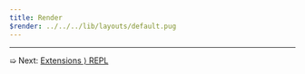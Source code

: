 ```yaml
---
title: Render
$render: ../../../lib/layouts/default.pug
---
```


---

➯ Next: [Extensions &rangle; REPL](./docs/extensions/repl)
